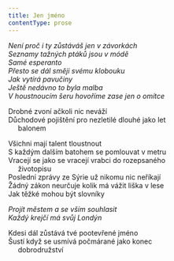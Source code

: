 ```yaml
---
title: Jen jméno
contentType: prose
---
```


<section>

_Není proč i ty zůstáváš jen v závorkách  
Seznamy tažných ptáků jsou v módě  
Samé esperanto  
Přesto se dál směji svému klobouku  
Jak vytírá pavučiny  
Ještě nedávno to byla malba  
V houstnoucím šeru hovoříme zase jen o omítce_

</section>

<section>

Drobné zvoní ačkoli nic neváží  
Důchodové pojištění pro nezletilé dlouhé jako let  
     balonem

Všichni mají talent tloustnout  
S každým dalším batohem se pomlouvat v metru  
Vracejí se jako se vracejí vrabci do rozepsaného  
     životopisu  
Poslední zprávy ze Sýrie už nikomu nic neříkají  
Žádný zákon neurčuje kolik má vážit liška v lese  
Jak těžké mohou být slovníky

_Projít městem a se vším souhlasit  
Každý krejčí má svůj Londýn_

</section>

<section>

Kdesi dál zůstává tvé pootevřené jméno  
Šustí když se usmívá počmárané jako konec  
     dobrodružství

</section>
